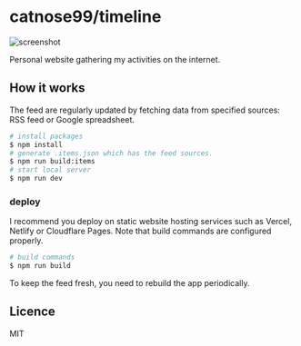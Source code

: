 # catnose99/timeline

![screenshot](https://user-images.githubusercontent.com/34590683/110445555-959d5a80-8101-11eb-92f8-f9860bae4ac4.png)


Personal website gathering my activities on the internet. 

## How it works

The feed are regularly updated by fetching data from specified sources: RSS feed or Google spreadsheet.


```bash
# install packages
$ npm install
# generate .items.json which has the feed sources.
$ npm run build:items
# start local server
$ npm run dev
```

### deploy

I recommend you deploy on static website hosting services such as Vercel, Netlify or Cloudflare Pages. Note that build commands are configured properly.

```bash
# build commands
$ npm run build
```

To keep the feed fresh, you need to rebuild the app periodically.

## Licence

MIT